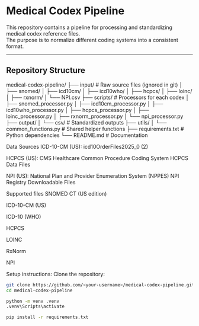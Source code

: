 # Medical Codex Pipeline

This repository contains a pipeline for processing and standardizing medical codex reference files.  
The purpose is to normalize different coding systems into a consistent format.

---

##  Repository Structure
medical-codex-pipeline/
├── input/ # Raw source files (ignored in git)
│ ├── snomed/
│ ├── icd10cm/
│ ├── icd10who/
│ ├── hcpcs/
│ ├── loinc/
│ ├── rxnorm/
│ └── NPI.csv
├── scripts/ # Processors for each codex
│ ├── snomed_processor.py
│ ├── icd10cm_processor.py
│ ├── icd10who_processor.py
│ ├── hcpcs_processor.py
│ ├── loinc_processor.py
│ ├── rxnorm_processor.py
│ └── npi_processor.py
├── output/
│ └── csv/ # Standardized outputs
├── utils/
│ └── common_functions.py # Shared helper functions
├── requirements.txt # Python dependencies
└── README.md # Documentation

Data Sources
ICD-10-CM (US):
icd10OrderFiles2025_0 (2)

HCPCS (US):
CMS Healthcare Common Procedure Coding System
HCPCS Data Files

NPI (US):
National Plan and Provider Enumeration System (NPPES)
NPI Registry Downloadable Files

Supported files
SNOMED CT (US edition)

ICD-10-CM (US)

ICD-10 (WHO)

HCPCS

LOINC

RxNorm

NPI

Setup instructions:
Clone the repository:
   ```bash
   git clone https://github.com/<your-username>/medical-codex-pipeline.git
   cd medical-codex-pipeline

   python -m venv .venv
.venv\Scripts\activate

pip install -r requirements.txt



